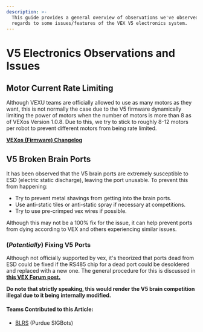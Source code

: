 ```yaml
---
description: >-
  This guide provides a general overview of observations we've observed in
  regards to some issues/features of the VEX V5 electronics system.
---
```


# V5 Electronics Observations and Issues

## **Motor Current Rate Limiting**

Although VEXU teams are officially allowed to use as many motors as they want, this is not normally the case due to the V5 firmware dynamically limiting the power of motors when the number of motors is more than 8 as of VEXos Version 1.0.8. Due to this, we try to stick to roughly 8-12 motors per robot to prevent different motors from being rate limited.

[**VEXos \(Firmware\) Changelog**](https://www.vexrobotics.com/vexedr/products/firmware)

## **V5 Broken Brain Ports**

It has been observed that the V5 brain ports are extremely susceptible to ESD \(electric static discharge\), leaving the port unusable. To prevent this from happening:

* Try to prevent metal shavings from getting into the brain ports.
* Use anti-static tiles or anti-static spray if necessary at competitions.
* Try to use pre-crimped vex wires if possible.

Although this may not be a 100% fix for the issue, it can help prevent ports from dying according to VEX and others experiencing similar issues.

### **\(**_**Potentially**_**\) Fixing V5 Ports**

Although not officially supported by vex, it's theorized that ports dead from ESD could be fixed if the RS485 chip for a dead port could be desoldered and replaced with a new one. The general procedure for this is discussed in [**this VEX Forum post.**](https://www.vexforum.com/t/broken-v5-ports-and-how-to-fix-them/76342)

**Do note that strictly speaking, this would render the V5 brain competition illegal due to it being internally modified.**

#### Teams Contributed to this Article:

* [BLRS](https://purduesigbots.com/) \(Purdue SIGBots\)

